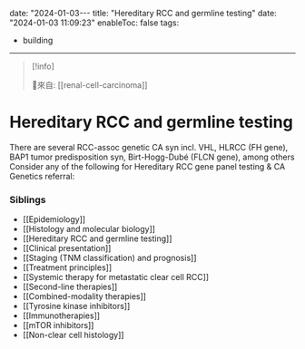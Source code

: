 date: "2024-01-03---
title: "Hereditary RCC and germline testing"
date: "2024-01-03 11:09:23"
enableToc: false
tags:
  - building
---
> [!info]
>
> 🌱來自: [[renal-cell-carcinoma]]
# Hereditary RCC and germline testing
There are several RCC-assoc genetic CA syn incl. VHL, HLRCC (FH gene), BAP1 tumor predisposition syn, Birt-Hogg-Dubé (FLCN gene), among others
Consider any of the following for Hereditary RCC gene panel testing & CA Genetics referral:
### Siblings
- [[Epidemiology]]
- [[Histology and molecular biology]]
- [[Hereditary RCC and germline testing]]
- [[Clinical presentation]]
- [[Staging (TNM classification) and prognosis]]
- [[Treatment principles]]
- [[Systemic therapy for metastatic clear cell RCC]]
- [[Second-line therapies]]
- [[Combined-modality therapies]]
- [[Tyrosine kinase inhibitors]]
- [[Immunotherapies]]
- [[mTOR inhibitors]]
- [[Non-clear cell histology]]
